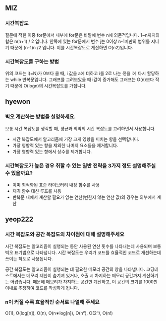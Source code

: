 ## MIZ

### 시간복잡도
질문에 적힌 이중 for문에서 내부에 for문은 바깥에 변수 n에 의존적입니다.
1~n까지의 합은 n(n+1) / 2 입니다. 안쪽에 있는 for문에서 변수 j는 0이상 n-1미만의 범위를 지니기 때문에
(n-1)n /2 입니다.
이를 시간복잡도로 계산하면 O(n2)입니다.


### 시간복잡도를 구하는 방법
위의 코드는 i(=N)가 0보다 클 때, i 값을 a에 더하고 i를 2로 나눈 몫을 i에 다시 할당하는 while 반복문입니다.
그래프를 그려보았을 때 i값이 증가해도 그래프는 O(n)보다 작기 때문에 O(logn)의 시간복잡도를 가집니다.

## hyewon

### 빅오 계산하는 방법을 설명하세요.
보통 시간 복잡도를 생각할 때, 평균과 최악의 시간 복잡도를 고려하면서 사용합니다.
- 시간 복잡도에서 알고리즘에 가장 크게 영향을 미치는 항을 선택합니다.
- 가장 영향력 있는 항을 제외한 나머지 요소들을 제거합니다.
- 가장 영향력 있는 항에서 상수를 제거합니다.

### 시간복잡도가 높은 경우 취할 수 있는 일반 전략을 3가지 정도 설명해주실 수 있을까요?

- 이미 최적화된 표준 라이브러리 내장 함수를 사용
- 재귀 함수 대신 루프를 사용
- 반복문 내에서 계산할 필요가 없는 연산(변한지 않는 연산 값)의 경우는 외부에서 계산

## yeop222

### 시간 복잡도와 공간 복잡도의 차이점에 대해 설명해주세요

시간 복잡도는 알고리즘이 실행되는 동안 사용된 연산 횟수를 나타내는데 사용되며 보통 빅오 표기법으로 나타냅니다. 시간 복잡도는 우리가 코드를 효율적인
코드로 개선하는데 쓰이는 척도로 사용됩니다.

공간 복잡도는 알고리즘이 실행되는 데 필요한 메모리 공간의 양을 나타냅니다. 코딩테스트에서는 메모리 제한이 숨겨져 있거나, 호출 시 차지하는 메모리 공간까지 계산하기는 어렵습니다. 때문에 메모리가 차지하는 공간만 계산하고, 이 공간의 크기를 1000만 이내로 추정하여 코드를 작성하게 됩니다.

### n이 커질 수록 효율적인 순서로 나열해 주세요
O(1), O(log[n]), O(n), O(n∗log[n]), O(n²), O(2ⁿ), O(n!)